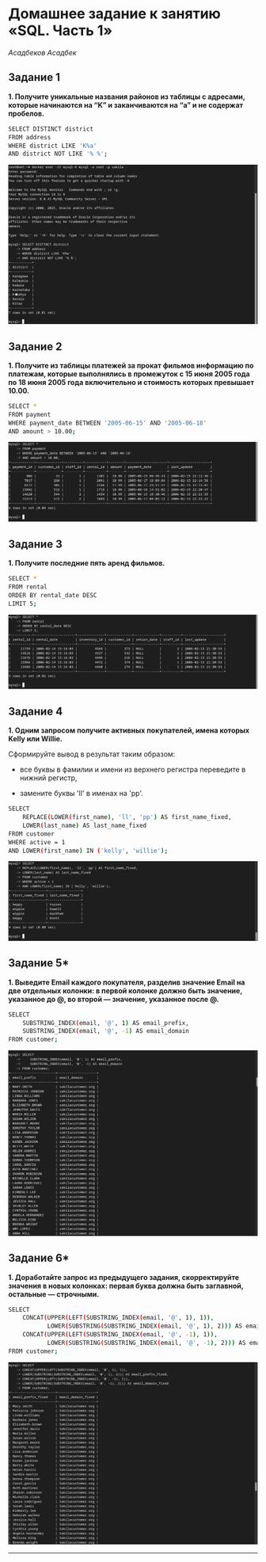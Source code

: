 # Домашнее задание к занятию «SQL. Часть 1»
*Асадбеков Асадбек*

## Задание 1

**1. Получите уникальные названия районов из таблицы с адресами, которые начинаются на “K” и заканчиваются на “a” и не содержат пробелов.**

```bash
SELECT DISTINCT district
FROM address
WHERE district LIKE 'K%a'
AND district NOT LIKE '% %';
```
![alt text](https://github.com/asad-bekov/hw-13/blob/main/img/1.png)

## Задание 2

**1. Получите из таблицы платежей за прокат фильмов информацию по платежам, которые выполнялись в промежуток с 15 июня 2005 года по 18 июня 2005 года включительно и стоимость которых превышает 10.00.**

```bash
SELECT *
FROM payment
WHERE payment_date BETWEEN '2005-06-15' AND '2005-06-18'
AND amount > 10.00;
```
![alt text](https://github.com/asad-bekov/hw-13/blob/main/img/2.png)

## Задание 3

**1. Получите последние пять аренд фильмов.**

```bash
SELECT *
FROM rental
ORDER BY rental_date DESC
LIMIT 5;
```
![alt text](https://github.com/asad-bekov/hw-13/blob/main/img/3.png)

## Задание 4

**1. Одним запросом получите активных покупателей, имена которых Kelly или Willie.**

Сформируйте вывод в результат таким образом:

- все буквы в фамилии и имени из верхнего регистра переведите в нижний регистр,

- замените буквы 'll' в именах на 'pp'.

```bash
SELECT 
    REPLACE(LOWER(first_name), 'll', 'pp') AS first_name_fixed, 
    LOWER(last_name) AS last_name_fixed 
FROM customer 
WHERE active = 1 
AND LOWER(first_name) IN ('kelly', 'willie');
```
![alt text](https://github.com/asad-bekov/hw-13/blob/main/img/4.png)

## Задание 5*

**1. Выведите Email каждого покупателя, разделив значение Email на две отдельных колонки: в первой колонке должно быть значение, указанное до @, во второй — значение, указанное после @.**

```bash
SELECT 
    SUBSTRING_INDEX(email, '@', 1) AS email_prefix, 
    SUBSTRING_INDEX(email, '@', -1) AS email_domain 
FROM customer;
```
![alt text](https://github.com/asad-bekov/hw-13/blob/main/img/5.png)

## Задание 6*

**1. Доработайте запрос из предыдущего задания, скорректируйте значения в новых колонках: первая буква должна быть заглавной, остальные — строчными.**

```bash
SELECT 
    CONCAT(UPPER(LEFT(SUBSTRING_INDEX(email, '@', 1), 1)), 
           LOWER(SUBSTRING(SUBSTRING_INDEX(email, '@', 1), 2))) AS email_prefix_fixed, 
    CONCAT(UPPER(LEFT(SUBSTRING_INDEX(email, '@', -1), 1)), 
           LOWER(SUBSTRING(SUBSTRING_INDEX(email, '@', -1), 2))) AS email_domain_fixed 
FROM customer;
```
![alt text](https://github.com/asad-bekov/hw-13/blob/main/img/6.png)

---